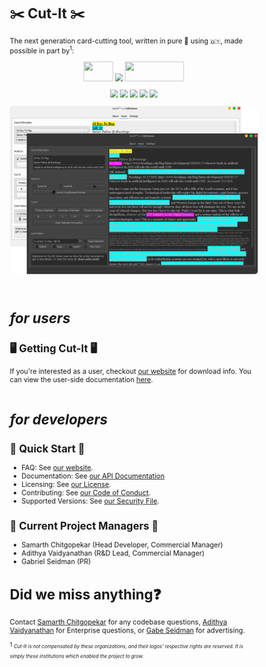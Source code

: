 # ✂️ Cut-It ✂️

 The next generation card-cutting tool, written in pure 🐍 using ``🇶🇹``, made possible in part by<sup>1</sup>:
 <p align="center" style="vertical-align: middle">
  <img width="60" height="40"src="https://static.wixstatic.com/media/bb0ec7_3b435e3b0a14461f95327d3df055eb1f~mv2.png/v1/fill/w_66,h_47,al_c,q_85,usm_0.66_1.00_0.01/New%2520Logo%2520(1)_edited.webp">
  <img src="https://www.tabroom.com/lib/images/nsda-header-logo.png">
  <img width="120" height="40"src="https://apda.online/wp-content/uploads/2020/05/cropped-APDA-Logo-White-Border-2-2.png">
</p>
<p align="center">
    <img src="https://img.shields.io/endpoint?url=https%3A%2F%2Fapi.jsonbin.io%2Fb%2F6042e0a7121bf907dd96fa4a%2F10">
    <img src="https://img.shields.io/endpoint?url=https%3A%2F%2Fapi.jsonbin.io%2Fb%2F6042e0a7121bf907dd96fa4a%2F11">
    <img src="https://img.shields.io/endpoint?color=green&url=https%3A%2F%2Fapi.jsonbin.io%2Fb%2F6042e0a7121bf907dd96fa4a%2F7">
    <img src="https://img.shields.io/endpoint?url=https%3A%2F%2Fapi.jsonbin.io%2Fb%2F6042e0a7121bf907dd96fa4a%2F9">
    <img src="https://img.shields.io/endpoint?url=https%3A%2F%2Fapi.jsonbin.io%2Fb%2F6042e0a7121bf907dd96fa4a%2F12">
</p>
<p align="center">
  <img style="border-radius:5px" src="https://github.com/http-samc/cut-it/blob/main/ui_images/stacked.png?raw=true">

</p>
<br>

# *for users*

## 🖥️ Getting Cut-It 🖥️
If you're interested as a user, checkout [our website](http://cutit.cards) for download info.
You can view the user-side documentation [here](https://cut-it-1.gitbook.io/docs/).<br><br>

# *for developers*
## 🚀 Quick Start 🚀
- FAQ: See [our website](http://cutit.cards).
- Documentation: See [our API Documentation](/DOCS.md)
- Licensing: See [our License](/LICENSE).
- Contributing: See [our Code of Conduct](/CODE_OF_CONDUCT.md#2-contributing).
- Supported Versions: See [our Security File](/SECURITY.md#supported-versions).

## 📝 Current Project Managers 📝
- Samarth Chitgopekar (Head Developer, Commercial Manager)
- Adithya Vaidyanathan (R&D Lead, Commercial Manager)
- Gabriel Seidman (PR)

# Did we miss anything❓
Contact [Samarth Chitgopekar](mailto:sam@chitgopekar.tech) for any codebase questions, [Adithya Vaidyanathan](mailto:adithya@offtimeroadmap.com) for Enterprise questions, or [Gabe Seidman](mailto:gabe@offtimeroadmap.com) for advertising.

<sup>1 <sub>*Cut-It is not compensated by these organizations, and their logos' respective rights are reserved. It is simply these institutions which enabled the project to grow.*</sup></sub>